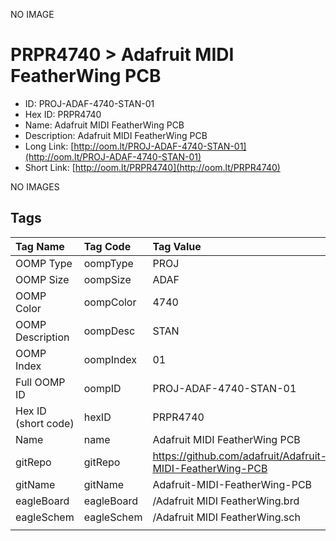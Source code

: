 


  
NO IMAGE  
# PRPR4740 > Adafruit MIDI FeatherWing PCB

- ID: PROJ-ADAF-4740-STAN-01
- Hex ID: PRPR4740
- Name: Adafruit MIDI FeatherWing PCB
- Description: Adafruit MIDI FeatherWing PCB
- Long Link: [http://oom.lt/PROJ-ADAF-4740-STAN-01](http://oom.lt/PROJ-ADAF-4740-STAN-01)
- Short Link: [http://oom.lt/PRPR4740](http://oom.lt/PRPR4740)
  
NO IMAGES  
## Tags
  

|Tag Name|Tag Code|Tag Value|
| :--- | :--- | :--- |
|OOMP Type|oompType|PROJ|
|OOMP Size|oompSize|ADAF|
|OOMP Color|oompColor|4740|
|OOMP Description|oompDesc|STAN|
|OOMP Index|oompIndex|01|
|Full OOMP ID|oompID|PROJ-ADAF-4740-STAN-01|
|Hex ID (short code)|hexID|PRPR4740|
|Name|name|Adafruit MIDI FeatherWing PCB|
|gitRepo|gitRepo|https://github.com/adafruit/Adafruit-MIDI-FeatherWing-PCB|
|gitName|gitName|Adafruit-MIDI-FeatherWing-PCB|
|eagleBoard|eagleBoard|/Adafruit MIDI FeatherWing.brd|
|eagleSchem|eagleSchem|/Adafruit MIDI FeatherWing.sch|
||||
